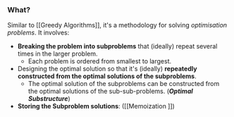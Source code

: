 ### What?
Similar to [[Greedy Algorithms]], it's a methodology for solving *optimisation problems*. It involves:
- **Breaking the problem into subproblems** that (ideally) repeat several times in the larger problem.
	- Each problem is ordered from smallest to largest.
- Designing the optimal solution so that it's (ideally) **repeatedly constructed from the optimal solutions of the subproblems**.
	- The optimal solution of the subproblems can be constructed from the optimal solutions of the sub-sub-problems. (***Optimal Substructure***)
- **Storing the Subproblem solutions**: ([[Memoization ]])


